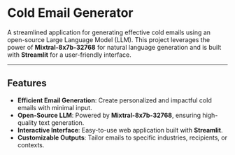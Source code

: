 # Cold Email Generator

A streamlined application for generating effective cold emails using an open-source Large Language Model (LLM). This project leverages the power of **Mixtral-8x7b-32768** for natural language generation and is built with **Streamlit** for a user-friendly interface.

---

## Features

- **Efficient Email Generation**: Create personalized and impactful cold emails with minimal input.
- **Open-Source LLM**: Powered by **Mixtral-8x7b-32768**, ensuring high-quality text generation.
- **Interactive Interface**: Easy-to-use web application built with **Streamlit**.
- **Customizable Outputs**: Tailor emails to specific industries, recipients, or contexts.
